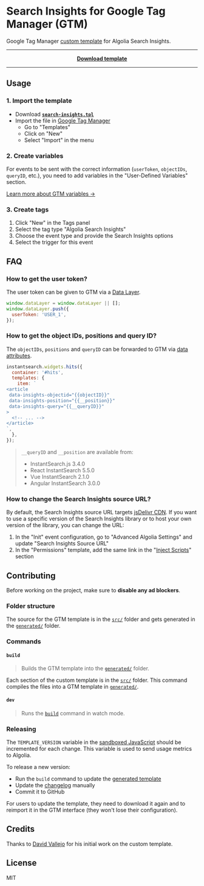 # Search Insights for Google Tag Manager (GTM)

Google Tag Manager [custom template](https://developers.google.com/tag-manager/templates/) for Algolia Search Insights.

---

<div align="center">

[**Download template**](generated/search-insights.tpl)

</div>

---

## Usage

### 1. Import the template

- Download **[`search-insights.tpl`](generated/search-insights.tpl)**
- Import the file in [Google Tag Manager](https://tagmanager.google.com)
  - Go to "Templates"
  - Click on "New"
  - Select "Import" in the menu

### 2. Create variables

For events to be sent with the correct information (`userToken`, `objectIDs`, `queryID`, etc.), you need to add variables in the "User-Defined Variables" section.

[Learn more about GTM variables →](https://www.simoahava.com/analytics/variable-guide-google-tag-manager/)

### 3. Create tags

1. Click "New" in the Tags panel
1. Select the tag type "Algolia Search Insights"
1. Choose the event type and provide the Search Insights options
1. Select the trigger for this event

## FAQ

### How to get the user token?

The user token can be given to GTM via a [Data Layer](https://developers.google.com/tag-manager/devguide#datalayer).

```js
window.dataLayer = window.dataLayer || [];
window.dataLayer.push({
  userToken: 'USER_1',
});
```

### How to get the object IDs, positions and query ID?

The `objectIDs`, `positions` and `queryID` can be forwarded to GTM via [data attributes](https://developer.mozilla.org/en-US/docs/Learn/HTML/Howto/Use_data_attributes).

```js
instantsearch.widgets.hits({
  container: '#hits',
  templates: {
    item: `
<article
 data-insights-objectid="{{objectID}}"
 data-insights-position="{{__position}}"
 data-insights-query="{{__queryID}}"
>
  <!-- ... -->
</article>
`,
  },
});
```

> `__queryID` and `__position` are available from:
>
> - InstantSearch.js 3.4.0
> - React InstantSearch 5.5.0
> - Vue InstantSearch 2.1.0
> - Angular InstantSearch 3.0.0

### How to change the Search Insights source URL?

By default, the Search Insights source URL targets [jsDelivr CDN](https://www.jsdelivr.com/). If you want to use a specific version of the Search Insights library or to host your own version of the library, you can change the URL:

1. In the "Init" event configuration, go to "Advanced Algolia Settings" and update "Search Insights Source URL"
1. In the "Permissions" template, add the same link in the "[Inject Scripts](https://www.simoahava.com/analytics/custom-templates-guide-for-google-tag-manager/#injects-scripts)" section

## Contributing

Before working on the project, make sure to **disable any ad blockers**.

### Folder structure

The source for the GTM template is in the [`src/`](src) folder and gets generated in the [`generated/`](generated) folder.

### Commands

#### `build`

> Builds the GTM template into the [`generated/`](generated) folder.

Each section of the custom template is in the [`src/`](src) folder. This command compiles the files into a GTM template in [`generated/`](generated).

#### `dev`

> Runs the [`build`](#build) command in watch mode.

### Releasing

The `TEMPLATE_VERSION` variable in the [sandboxed JavaScript](src/template.js) should be incremented for each change. This variable is used to send usage metrics to Algolia.

To release a new version:

- Run the `build` command to update the [generated template](generated/search-insights.tpl)
- Update the [changelog](CHANGELOG.md) manually
- Commit it to GitHub

For users to update the template, they need to download it again and to reimport it in the GTM interface (they won't lose their configuration).

## Credits

Thanks to [David Vallejo](https://www.thyngster.com/) for his initial work on the custom template.

## License

MIT
